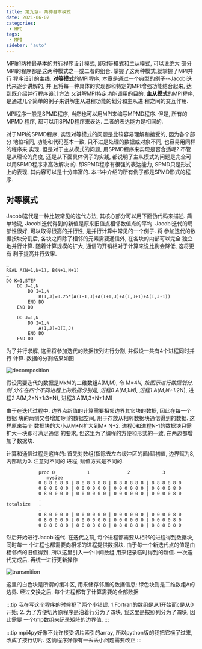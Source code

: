 ```yaml
---
title: 第九章- 两种基本模式
date: 2021-06-02
categories:
 - HPC
tags:
 - MPI
sidebar: 'auto'
---
```


MPI的两种最基本的并行程序设计模式, 即对等模式和主从模式, 可以说绝大
部分MPI的程序都是这两种模式之一或二者的组合. 掌握了这两种模式,就掌握了MPI并行
程序设计的主线.
**对等模式**的MPI程序, 本章是通过一个典型的例子--Jacobi迭代来逐步讲解的, 并
且将每一种具体的实现都和特定的MPI增强功能结合起来, 达到既介绍并行程序设计方法
又讲解MPI特定功能调用的目的. 
**主从模式**的MPI程序, 是通过几个简单的例子来讲解主从进程功能的划分和主从进
程之间的交互作用. 

MPI程序一般是SPMD程序, 当然也可以用MPI来编写MPMD程序. 但是, 所有的MPMD
程序, 都可以用SPMD程序来表达. 二者的表达能力是相同的.

对于MPI的SPMD程序, 实现对等模式的问题是比较容易理解和接受的, 因为各个部分
地位相同, 功能和代码基本一致, 只不过是处理的数据或对象不同, 也容易用同样的程序来
实现. 但是对于主从模式的问题, 用SPMD程序来实现是否合适呢? 不管是从理论的角度,
还是从下面具体例子的实践, 都说明了主从模式的问题是完全可以用SPMD程序来高效解决
的. 即SPMD程序有很强的表达能力, SPMD只是形式上的表现, 其内容可以是十分丰富的.
本书中介绍的所有例子都是SPMD形式的程序.

## 对等模式

Jacobi迭代是一种比较常见的迭代方法, 其核心部分可以用下面伪代码来描述. 简单地说,
Jacobi迭代得到的新值是原来旧值点相邻数值点的平均.
Jacobi迭代的局部性很好, 可以取得很高的并行性, 是并行计算中常见的一个例子. 将
参加迭代的数据按块分割后, 各块之间除了相邻的元素需要通信外, 在各块的内部可以完全
独立地并行计算. 随着计算规模的扩大, 通信的开销相对于计算来说比例会降低, 这将更有
利于提高并行效果. 

```
…
REAL A(N+1,N+1), B(N+1,N+1)
…
DO K=1,STEP
    DO J=1,N
        DO I=1,N
            B(I,J)=0.25*(A(I-1,J)+A(I+1,J)+A(I,J+1)+A(I,J-1))
        END DO
    END DO

    DO J=1,N
        DO I=1,N
            A(I,J)=B(I,J)
        END DO
    END DO
```

为了并行求解, 这里将参加迭代的数据按列进行分割, 并假设一共有4个进程同时并行
计算. 数据的分割结果如图

![decomposition](/mpi/cp9_1.png)

假设需要迭代的数据是MxM的二维数组A(M,M), 令 M=4*N, 按图示进行数据划分, 则
分布在四个不同进程上的数据分别是, 进程0 A(M,1:N),  进程1 A(M,N+1:2*N), 进程2
A(M,2\*N+1:3\*N), 进程3 A(M,3*N+1:M)

由于在迭代过程中, 边界点新值的计算需要相邻边界其它块的数据, 因此在每一个数据
块的两侧又各增加1列的数据空间, 用于存放从相邻数据块通信得到的数据. 这样原来每个
数据块的大小从M\*N扩大到M\* N+2. 进程0和进程N-1的数据块只需扩大一块即可满足通信
的要求, 但这里为了编程的方便和形式的一致, 在两边都增加了数据块.

计算和通信过程是这样的: 首先对数组(指除去左右缓冲区的瓤)赋初值, 边界赋为8, 内部赋为0. 注意对不同的
进程, 赋值方式是不同的.

```
            proc 0            1              2            3
               mysize      
            0 8 8 8 8 8 | 8 8 8 8 8 8 | 8 8 8 8 8 8 | 8 8 8 8 8 0
            0 8 0 0 0 0 | 0 0 0 0 0 0 | 0 0 0 0 0 0 | 0 0 0 0 8 0
            0 8 0 0 0 0 | 0 0 0 0 0 0 | 0 0 0 0 0 0 | 0 0 0 0 8 0
            .
totalsize   .
            .
            0 8 0 0 0 0 | 0 0 0 0 0 0 | 0 0 0 0 0 0 | 0 0 0 0 8 0
            0 8 0 0 0 0 | 0 0 0 0 0 0 | 0 0 0 0 0 0 | 0 0 0 0 8 0
            0 8 8 8 8 8 | 8 8 8 8 8 8 | 8 8 8 8 8 8 | 8 8 8 8 8 0

```

然后开始进行Jacobi迭代. 在迭代之前, 每个进程都需要从相邻的进程得到数据块, 同时每一
个进程也都需要向相邻的进程提供数据块. 由于每一个新迭代点的值是由相邻点的旧值得到, 所以这里引入一个中间数组
用来记录临时得到的新值. 一次迭代完成后, 再统一进行更新操作

![transmition](\mpi\cp9_2.png)

这里的白色块是所谓的缓冲区, 用来储存邻居的数据信息; 绿色块则是二维数组A的边界. 经过交换之后, 每个进程都有了计算需要的全部数据

:::tip
我在写这个程序的时候犯了两个小错误. 
1.Fortran的数组是从1开始而c是从0开始;
2. 为了方便切片原程序是沿着行分为了四块, 我这里是按照列分为了四块, 因此需要
一个tmp数组来记录矩阵的边界值. 
:::

<CodeSwitcher :languages="{c:'C', python:'Python'}">
<template v-slot:c>

```c

```python

#include <mpi/mpi.h>
#include <stdio.h>
#include <string.h>

int main(int argc, char *argv[])
{
    int rank, size;
    MPI_Init(&argc, &argv);
    MPI_Comm_rank(MPI_COMM_WORLD, &rank);
    MPI_Comm_size(MPI_COMM_WORLD, &size);

    MPI_Status status;

    int totalsize = 16; // 矩阵大小
    int mysize = totalsize / 4, steps = 1;
    int n, i, j;
    float a[totalsize][mysize + 2];
    float b[totalsize][mysize + 2];

    int begin_col, end_col;

    // 初始化矩阵
    for (i = 0; i < totalsize; i++)
    {
        for (j = 0; j < mysize + 2; j++)
        {
            a[i][j] = 0.0;
            b[i][j] = 0.0;
        }
    }

    // 左边界赋为8
    if (rank == 0)
    {
        for (i = 0; i < totalsize; i++)
        {
            // a[i][0]和a[i][mysize+1]是邻居数据
            a[i][1] = 8.0;
        }
    }

    // 右边界赋为8
    if (rank == 3)
    {
        for (i = 0; i < totalsize; i++)
            // a[i][0]和a[i][mysize+1]是邻居数据
            a[i][mysize] = 8.0;
    }

    // 上下边界赋值
    for (j = 1; j < mysize + 1; j++)
    {
        a[0][j] = 8.0;
        a[totalsize - 1][j] = 8.0;
    }

    for (n = 0; n < steps; n++)
    {

        int tmp[totalsize];

        // !发送接受顺序不要乱, 这引出了死锁的问题

        // 接受来自右侧的数据, 放到右侧的缓冲区
        if (rank < 3)
        {

            MPI_Recv(&tmp, totalsize, MPI_REAL, rank + 1, 10, MPI_COMM_WORLD, &status);

            //printf("rank %d recv\n", rank);
            for (int i = 0; i < totalsize; i++)
            {
                a[i][mysize + 1] = tmp[i];
                //printf("%d ", tmp[i]);
            }
        }

        // 向左侧邻居发送数据
        // 将最左一列发送到上一个进程
        if (rank > 0)
        {

            for (int i = 0; i < totalsize; i++)
            {
                tmp[i] = a[i][1];
            }

            MPI_Send(&tmp, totalsize, MPI_REAL, rank - 1, 10, MPI_COMM_WORLD);
        }

        // 向右侧邻居发送数据
        // 将最右侧一列发送到下一个进程
        if (rank < 3)
        {

            for (int i = 0; i < totalsize; i++)
            {
                tmp[i] = a[i][mysize + 1];
            }

            MPI_Send(&tmp, totalsize, MPI_REAL, rank + 1, 10, MPI_COMM_WORLD);
        }

        // 接受来自左侧的数据, 放到左侧的缓冲区

        if (rank > 0)
        {

            MPI_Recv(&tmp, totalsize, MPI_REAL, rank - 1, 10, MPI_COMM_WORLD, &status);

            for (int i = 0; i < totalsize; i++)
            {
                a[i][1] = tmp[i];
            }
        }

        // 最左和最右的矩阵不计算它们左右的缓冲区
        begin_col = 0;
        end_col = mysize + 1;
        if (rank == 0)
            begin_col = 1;
        if (rank == 3)
            end_col = mysize;

        for (j = begin_col; j < end_col + 1; j++)
        {
            for (i = 1; i < totalsize - 1; i++)
            {
                b[i][j] = (a[i][j + 1] + a[i][j - 1] + a[i + 1][j] + a[i - 1][j]) * 0.25;
            }
        }

        for (j = 1; j < mysize + 1; j++)
        {
            for (i = 1; i < totalsize - 1; i++)
            {
                a[i][j] = b[i][j];
            }
        }

        if (rank == 0)
        {
            printf(" check matrix result \n");
            for (int i = 0; i < totalsize; i++)
            {
                for (int j = 1; j < mysize + 1; j++)
                {

                    printf("%.1f ", a[i][j]);
                    // fflush(stdout);
                }
                printf("\n");
            }
            printf("-------\n\n");
        }
    }

    MPI_Finalize();
}


```
</template>

<template v-slot:python>

```python
from mpi4py import MPI
import numpy as np

def main():

    comm = MPI.COMM_WORLD
    rank = comm.Get_rank()
    size = comm.Get_size()
    status = MPI.Status()

    totalsize = 16;
    mysize = int(totalsize/4)
    step = 1
    a = np.zeros((mysize+2, totalsize))
    b = np.zeros((mysize+2, totalsize))

    if rank == 0:
        a[1] = 8
    
    if rank == 3:
        a[mysize] = 8


    a[:, 0] = 8
    a[:, totalsize-1] = 8

    for _ in range(step):

        if rank < 3:
            comm.Recv(a[-1], source=rank+1, tag=1)

        if rank > 0:
            comm.Send(a[1], dest=rank-1, tag=1)

        if rank < 3:
            comm.Send(a[-2], dest=rank+1, tag=2)

        if rank > 0:
            comm.Recv(a[0], source=rank-1, tag=2)

    begin_raw = 1
    end_raw = mysize

    if rank == 0:
        begin_raw = 2
    if rank == 3:
        end_raw = mysize  - 1

    for i in range(begin_raw, end_raw+1):
        for j in range(1, totalsize-1):
            b[i][j] = (a[i][j+1] + a[i][j-1] + a[i+1][j]+ a[i-1][j])*0.25

    for i in range(1, mysize+1):
        for j in range(1, totalsize-1):
            a[i][j] = b[i][j]

    print(rank)
    print(a)

if __name__ == '__main__':
    main()

```
</template>

</CodeSwitcher>

:::tip
mpi4py好像不允许接受切片索引的array, 所以python版的我把它横了过来, 改成了按行切片.
这俩程序好像有一丢丢小问题需要改正
:::